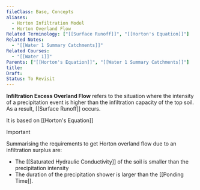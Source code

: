 ```yaml
---
fileClass: Base, Concepts
aliases:
  - Horton Infiltration Model
  - Horton Overland Flow
Related Terminology: ["[[Surface Runoff]]", "[[Horton's Equation]]"]
Related Notes:
  - "[[Water 1 Summary Catchments]]"
Related Courses:
  - "[[Water 1]]"
Parents: ["[[Horton's Equation]]", "[[Water 1 Summary Catchments]]"]
title: 
Draft: 
Status: To Revisit
---
```

**Infiltration Excess Overland Flow** refers to the situation where the intensity of a precipitation event is higher than the infiltration capacity of the top soil. As a result, [[Surface Runoff]] occurs. 

It is based on [[Horton's Equation]]

>[!Important]
>Summarising the requirements to get Horton overland flow due to an infiltration surplus are:
>- The [[Saturated Hydraulic Conductivity]] of the soil is smaller than the precipitation intensity
>- The duration of the precipitation shower is larger than the [[Ponding Time]]. 